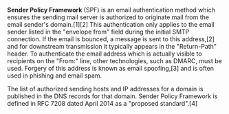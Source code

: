 **Sender Policy Framework** (SPF) is an email authentication method which ensures the sending mail server is authorized to originate mail from the email sender's domain.[1][2] 
This authentication only applies to the email sender listed in the "envelope from" field during the initial SMTP connection. If the email is bounced, a message is sent to this address,[2] and for downstream transmission it typically appears in the "Return-Path" header. To authenticate the email address which is actually visible to recipients on the "From:" line, other technologies, such as DMARC, must be used. Forgery of this address is known as email spoofing,[3] and is often used in phishing and email spam.

The list of authorized sending hosts and IP addresses for a domain is published in the DNS records for that domain. Sender Policy Framework is defined in RFC 7208 dated April 2014 as a "proposed standard".[4]